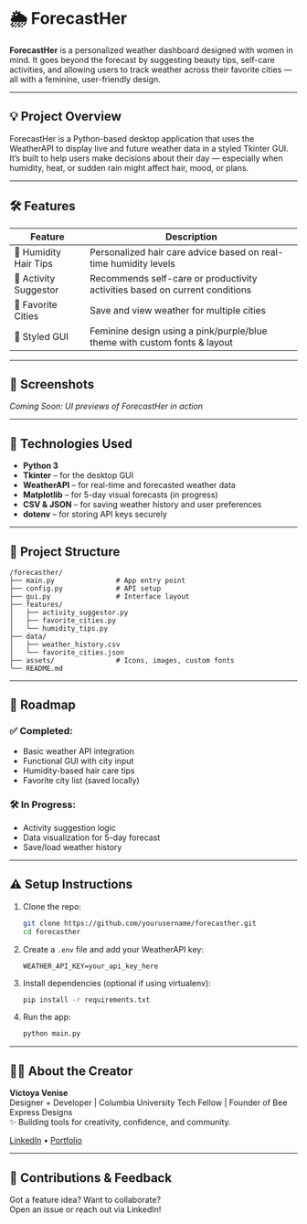 
# 🌦️ ForecastHer

**ForecastHer** is a personalized weather dashboard designed with women in mind. It goes beyond the forecast by suggesting beauty tips, self-care activities, and allowing users to track weather across their favorite cities — all with a feminine, user-friendly design.

---

## 💡 Project Overview

ForecastHer is a Python-based desktop application that uses the WeatherAPI to display live and future weather data in a styled Tkinter GUI. It’s built to help users make decisions about their day — especially when humidity, heat, or sudden rain might affect hair, mood, or plans.

---

## 🛠️ Features

| Feature              | Description                                                                 |
|----------------------|-----------------------------------------------------------------------------|
| 🌸 Humidity Hair Tips | Personalized hair care advice based on real-time humidity levels           |
| 🧘 Activity Suggestor | Recommends self-care or productivity activities based on current conditions |
| 📍 Favorite Cities     | Save and view weather for multiple cities                                   |
| 🎨 Styled GUI         | Feminine design using a pink/purple/blue theme with custom fonts & layout  |

---

## 📸 Screenshots

*Coming Soon: UI previews of ForecastHer in action*

---

## 🔧 Technologies Used

- **Python 3**
- **Tkinter** – for the desktop GUI
- **WeatherAPI** – for real-time and forecasted weather data
- **Matplotlib** – for 5-day visual forecasts (in progress)
- **CSV & JSON** – for saving weather history and user preferences
- **dotenv** – for storing API keys securely

---

## 📂 Project Structure

```
/forecasther/
├── main.py               # App entry point
├── config.py             # API setup
├── gui.py                # Interface layout
├── features/
│   ├── activity_suggestor.py
│   ├── favorite_cities.py
│   └── humidity_tips.py
├── data/
│   ├── weather_history.csv
│   └── favorite_cities.json
├── assets/               # Icons, images, custom fonts
└── README.md
```

---

## 🚧 Roadmap

### ✅ Completed:
- Basic weather API integration
- Functional GUI with city input
- Humidity-based hair care tips
- Favorite city list (saved locally)

### 🛠️ In Progress:
- Activity suggestion logic
- Data visualization for 5-day forecast
- Save/load weather history



---

## ⚠️ Setup Instructions

1. Clone the repo:
   ```bash
   git clone https://github.com/yourusername/forecasther.git
   cd forecasther
   ```

2. Create a `.env` file and add your WeatherAPI key:
   ```
   WEATHER_API_KEY=your_api_key_here
   ```

3. Install dependencies (optional if using virtualenv):
   ```bash
   pip install -r requirements.txt
   ```

4. Run the app:
   ```bash
   python main.py
   ```

---

## 👩‍💻 About the Creator

**Victoya Venise**  
Designer + Developer | Columbia University Tech Fellow | Founder of Bee Express Designs  
✨ Building tools for creativity, confidence, and community.

[LinkedIn](https://www.linkedin.com/in/victoya-venise-66a1a6a0/) • [Portfolio](https://drive.google.com/file/d/12mwNI7nfB7wh_U1q73MR2mn3D8hiXKeZ/view)

---



## 🫶 Contributions & Feedback

Got a feature idea? Want to collaborate?  
Open an issue or reach out via LinkedIn!

